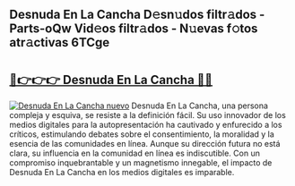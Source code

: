 ## Desnuda En La Cancha D𝚎sn𝚞dos filtr𝚊dos - Parts-oQw Vid𝚎os filtr𝚊dos - N𝚞evas f𝚘tos atr𝚊ctivas 6TCge

# <h2><a href="http://mbc11t.tromn.icu/?c=Desnuda+En+La+Cancha">🔗👉👉👉 Desnuda En La Cancha 🔗🔗</a></h2>

[![Desnuda En La Cancha nuevo](https://i.imgur.com/pEAQMta.gif)](http://mbc11t.tromn.icu/?c=Desnuda+En+La+Cancha)
Desnuda En La Cancha, una persona compleja y esquiva, se resiste a la definición fácil. Su uso innovador de los medios digitales para la autopresentación ha cautivado y enfurecido a los críticos, estimulando debates sobre el consentimiento, la moralidad y la esencia de las comunidades en línea. Aunque su dirección futura no está clara, su influencia en la comunidad en línea es indiscutible. Con un compromiso inquebrantable y un magnetismo innegable, el impacto de Desnuda En La Cancha en los medios digitales es imparable.
